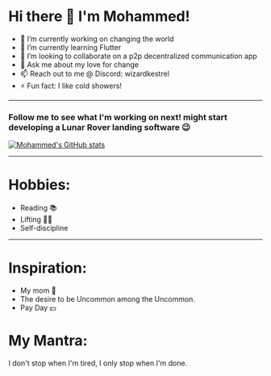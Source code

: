 # Hi there 👋 I'm Mohammed!
- 🔭 I’m currently working on changing the world
- 🌱 I’m currently learning Flutter
- 👯 I’m looking to collaborate on a p2p decentralized communication app
- 💬 Ask me about my love for change
- 📫 Reach out to me @ Discord: wizardkestrel
- ⚡ Fun fact: I like cold showers!
_____
### Follow me to see what I'm working on next! might start developing a Lunar Rover landing software 😉
[![Mohammed's GitHub stats](https://github-readme-stats.vercel.app/api?username=bigb45&show_icons=true&theme=gruvbox)](https://github.com/anuraghazra/github-readme-stats)

__________
# Hobbies:
- Reading 📚
- Lifting 🏋️‍♂️
- Self-discipline
___________
# Inspiration:
- My mom 💖
- The desire to be Uncommon among the Uncommon.
- Pay Day 💵

# My Mantra:
 I don't stop when I'm tired, I only stop when I'm done.


